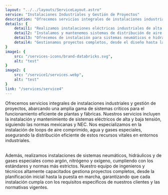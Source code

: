 ```yaml
---
layout: "../../layouts/ServiceLayout.astro"
service: "Instalaciones Industriales y Gestión de Proyectos"
description: "Ofrecemos servicios integrales de instalaciones industriales y gestión de proyectos, abarcando una amplia gama de sistemas críticos para el funcionamiento eficiente de plantas y fábricas. "
details: {
    detail1: "Realizamos instalaciones eléctricas industriales de alta y baja tensión, cumpliendo con normas mexicanas y NEC.",
    detail2: "Instalamos y mantenemos sistemas de distribución de aire comprimido, agua y gases especiales.",
    detail3: "Ofrecemos de instalación para sistemas neumáticos e hidráulicos",
    detail4: "Gestionamos proyectos completos, desde el diseño hasta la implementación."
}
image1: {
    src: "/services-icons/brand-databricks.svg",
    alt: "test"
}
image2: {
    src: "/service1/services.webp",
    alt: "test"
}
link: "/services/service4"
---
```


Ofrecemos servicios integrales de instalaciones industriales y gestión de proyectos, abarcando una amplia gama de sistemas críticos para el funcionamiento eficiente de plantas y fábricas. Nuestros servicios incluyen la instalación y mantenimiento de sistemas eléctricos de alta y baja tensión, siguiendo las normas mexicanas y NEC. Nos especializamos en la instalación de loops de aire comprimido, agua y gases especiales, asegurando la distribución eficiente de estos recursos vitales en entornos industriales.

<br />
Además, realizamos instalaciones de sistemas neumáticos, hidráulicos y de gases especiales como argón, nitrógeno y oxígeno, cumpliendo con los estándares y normas más estrictos. Nuestro equipo de ingenieros y técnicos altamente capacitados gestiona proyectos completos, desde la planificación inicial hasta la puesta en marcha, garantizando que cada instalación cumpla con los requisitos específicos de nuestros clientes y las normativas vigentes.